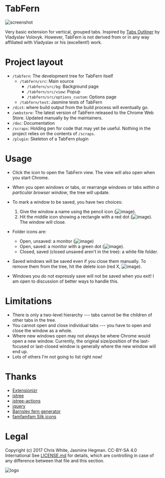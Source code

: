 # TabFern

![screenshot](https://raw.githubusercontent.com/cxw42/TabFern/gh-pages/screenshot.png)

Very basic extension for vertical, grouped tabs.  Inspired by
[Tabs Outliner](https://chrome.google.com/webstore/detail/tabs-outliner/eggkanocgddhmamlbiijnphhppkpkmkl)
by Vladyslav Volovyk.  However, TabFern is not derived from or in any way
affiliated with Vladyslav or his (excellent!) work.

# Project layout

 - `/tabfern`: The development tree for TabFern itself
   * `/tabfern/src`: Main source
     - `/tabfern/src/bg`: Background page
     - `/tabfern/src/view`: Popup
     - `/tabfern/src/options_custom`: Options page
   * `/tabfern/test`: Jasmine tests of TabFern
 - `/dist`: where build output from the build process will eventually go.
 - `/webstore`: The latest version of TabFern released to the Chrome Web Store.
   Updated manually by the maintainers.
 - `/doc`: Documentation
 - `/scraps`: Holding pen for code that may yet be useful.  Nothing in the
   project relies on the contents of `/scraps`.
 - `/plugin`: Skeleton of a TabFern plugin

# Usage

 - Click the icon to open the TabFern view.  The view will also open when
   you start Chrome.
 - When you open windows or tabs, or rearrange windows or tabs _within a
   particular browser window_, the tree will update.
 - To mark a window to be saved, you have two choices:

     1. Give the window a name using the pencil icon (![image](https://raw.githubusercontent.com/cxw42/TabFern/master/webstore/assets/icons/pencil.png)).
     1. Hit the middle icon showing a rectangle with a red dot
   (![image](https://raw.githubusercontent.com/cxw42/TabFern/master/webstore/assets/icons/picture_delete.png)).  The window will close.

 - Folder icons are:

     - Open, unsaved: a monitor (![image](https://raw.githubusercontent.com/cxw42/TabFern/master/webstore/assets/icons/monitor.png))
     - Open, saved: a monitor with a green dot (![image](https://raw.githubusercontent.com/cxw42/TabFern/master/webstore/assets/icons/monitor_add.png)).
     - Closed, saved (closed unsaved aren't in the tree): a white file folder.

 - Saved windows will be saved even if you close them manually.  To remove them
   from the tree, hit the delete icon (red X,
   ![image](https://raw.githubusercontent.com/cxw42/TabFern/master/webstore/assets/icons/cross.png)).

 - Windows you do not expressly save will not be saved when you exit!
   I am open to discussion of better ways to handle this.

# Limitations

 - There is only a two-level hierarchy --- tabs cannot be the children
   of other tabs in the tree.
 - You cannot open and close individual tabs --- you have to open and close
   the window as a whole.
 - Where new windows open may not always be where Chrome would open a new window.
   Currently, the original size/position of the last-focused or last-closed
   window is generally where the new window will end up.
 - Lots of others I'm not going to list right now!

# Thanks

 - [Extensionizr](https://extensionizr.com)
 - [jstree](https://www.jstree.com/)
 - [jstree-actions](https://github.com/alexandernst/jstree-actions)
 - [jquery](https://jquery.com/)
 - [Barnsley fern generator](http://www.chradams.co.uk/fern/maker.html)
 - [famfamfam Silk icons](http://www.famfamfam.com/lab/icons/silk/)

# Legal

Copyright (c) 2017 Chris White, Jasmine Hegman.  CC-BY-SA 4.0 International
See [LICENSE.md](LICENSE.md) for details, which are controlling in case of any
difference between that file and this section.

![logo](https://raw.githubusercontent.com/cxw42/TabFern/master/webstore/assets/fern128.png)

